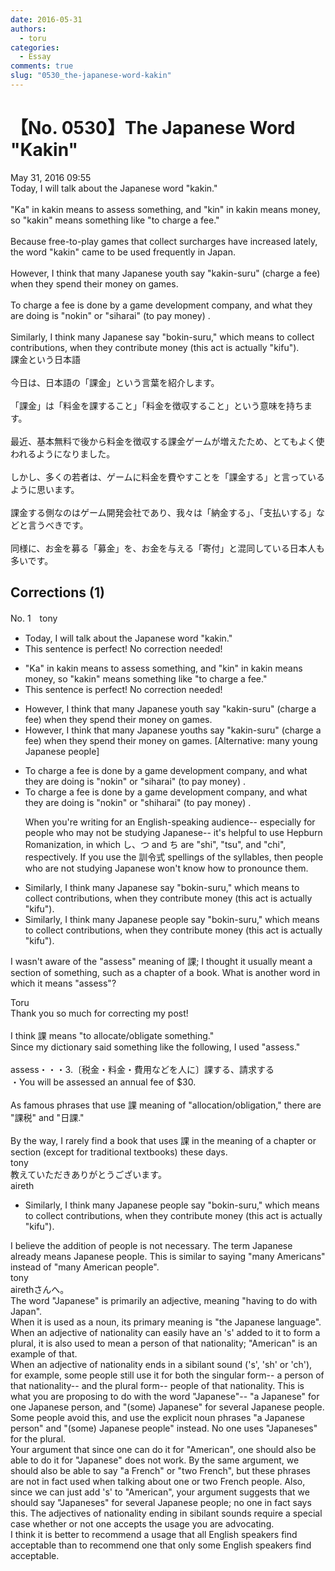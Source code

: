 ```yaml
---
date: 2016-05-31
authors:
  - toru
categories:
  - Essay
comments: true
slug: "0530_the-japanese-word-kakin"
---
```


# 【No. 0530】The Japanese Word "Kakin"
<div class="date">May 31, 2016 09:55</div>
<div id="post"><div id="body_show_ori">
Today, I will talk about the Japanese word "kakin."<br/><br/>"Ka" in kakin means to assess something, and "kin" in kakin means money, so "kakin" means something like "to charge a fee."<br/><br/>Because free-to-play games that collect surcharges have increased lately, the word "kakin" came to be used frequently in Japan.<br/><br/>However, I think that many Japanese youth say "kakin-suru" (charge a fee) when they spend their money on games.<br/><br/>To charge a fee is done by a game development company, and what they are doing is "nokin" or "siharai" (to pay money) .<br/><br/>Similarly, I think many Japanese say "bokin-suru," which means to collect contributions, when they contribute money (this act is actually "kifu").
</div></div>

<!-- more -->

<div id="post_ja"><div id="body_show_mo">
課金という日本語<br/><br/>今日は、日本語の「課金」という言葉を紹介します。<br/><br/>「課金」は「料金を課すること」「料金を徴収すること」という意味を持ちます。<br/><br/>最近、基本無料で後から料金を徴収する課金ゲームが増えたため、とてもよく使われるようになりました。<br/><br/>しかし、多くの若者は、ゲームに料金を費やすことを「課金する」と言っているように思います。<br/><br/>課金する側なのはゲーム開発会社であり、我々は「納金する」、「支払いする」などと言うべきです。<br/><br/>同様に、お金を募る「募金」を、お金を与える「寄付」と混同している日本人も多いです。
</div></div>

## Corrections (1)
<div id="block"><div class="first_name"> No. 1　<span class="just_name">tony</span></div><div id="block2">
<ul class="correction_field">
<li class="incorrect">Today, I will talk about the Japanese word "kakin."</li>
<li class="corrected perfect">This sentence is perfect! No correction needed!</li>
</ul>
<ul class="correction_field">
<li class="incorrect">"Ka" in kakin means to assess something, and "kin" in kakin means money, so "kakin" means something like "to charge a fee."</li>
<li class="corrected perfect">This sentence is perfect! No correction needed!</li>
</ul>
<ul class="correction_field">
<li class="incorrect">However, I think that many Japanese youth say "kakin-suru" (charge a fee) when they spend their money on games.</li>
<li class="corrected correct">
However, I think that many Japanese youth<span class="f_red">s</span> say "kakin-suru" (charge a fee) when they spend their money on games. [Alternative: many young Japanese people]
</li>
</ul>
<ul class="correction_field">
<li class="incorrect">To charge a fee is done by a game development company, and what they are doing is "nokin" or "siharai" (to pay money) .</li>
<li class="corrected correct">
To charge a fee is done by a game development company, and what they are doing is "nokin" or "s<span class="f_blue">h</span>iharai" (to pay money) .
<p class="correction_comment">When you're writing for an English-speaking audience-- especially for people who may not be studying Japanese-- it's helpful to use Hepburn Romanization, in which し、つ and ち are "shi", "tsu", and "chi", respectively. If you use the 訓令式 spellings of the syllables, then people who are not studying Japanese won't know how to pronounce them.</p>
</li>
</ul>
<ul class="correction_field">
<li class="incorrect">Similarly, I think many Japanese say "bokin-suru," which means to collect contributions, when they contribute money (this act is actually "kifu").</li>
<li class="corrected correct">
Similarly, I think many Japanese <span class="f_red">people</span> say "bokin-suru," which means to collect contributions, when they contribute money (this act is actually "kifu").
</li>
</ul>
<p class="comment_small">
 I wasn't aware of the "assess" meaning of 課; I thought it usually meant a section of something, such as a chapter of a book. What is another word in which it means "assess"?
</p>

</div><div class="name"><span class="just_name">Toru</span><br>
Thank you so much for correcting my post!<br/><br/>I think 課 means "to allocate/obligate something."<br/>Since my dictionary said something like the following, I used "assess."<br/><br/>assess・・・3.〔税金・料金・費用などを人に〕課する、請求する<br/>・You will be assessed an annual fee of $30.<br/><br/>As famous phrases that use 課 meaning of "allocation/obligation," there are "課税" and "日課."<br/><br/>By the way, I rarely find a book that uses 課 in the meaning of a chapter or section (except for traditional textbooks) these days. 
</div>
<div class="name"><span class="just_name">tony</span><br>
教えていただきありがとうございます。
</div>
<div class="name"><span class="just_name">aireth</span><br><div class="quote_field"><ul class="correction_field">
<li class="corrected correct">
Similarly, I think many Japanese <span class="f_red">people</span> say "bokin-suru," which means to collect contributions, when they contribute money (this act is actually "kifu").
</li>
</ul></div>
I believe the addition of people is not necessary. The term Japanese already means Japanese people. This is similar to saying "many Americans" instead of "many American people".
</div>
<div class="name"><span class="just_name">tony</span><br>
airethさんへ。<br/>The word "Japanese" is primarily an adjective, meaning "having to do with Japan".<br/>When it is used as a noun, its primary meaning is "the Japanese language".<br/>When an adjective of nationality can easily have an 's' added to it to form a plural, it is also used to mean a person of that nationality; "American" is an example of that.<br/>When an adjective of nationality ends in a sibilant sound ('s', 'sh' or 'ch'), for example, some people still use it for both the singular form-- a person of that nationality-- and the plural form-- people of that nationality. This is what you are proposing to do with the word "Japanese"-- "a Japanese" for one Japanese person, and "(some) Japanese" for several Japanese people. Some people avoid this, and use the explicit noun phrases "a Japanese person" and "(some) Japanese people" instead. No one uses "Japaneses" for the plural.<br/>Your argument that since one can do it for "American", one should also be able to do it for "Japanese" does not work. By the same argument, we should also be able to say "a French" or "two French", but these phrases are not in fact used when talking about one or two French people. Also, since we can just add 's' to "American", your argument suggests that we should say "Japaneses" for several Japanese people; no one in fact says this. The adjectives of nationality ending in sibilant sounds require a special case whether or not one accepts the usage you are advocating.<br/>I think it is better to recommend a usage that all English speakers find acceptable than to recommend one that only some English speakers find acceptable.
</div>
</div>
